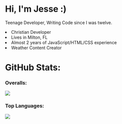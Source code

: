<html>
   <head>
      <meta charset="UTF-8"/>
      <meta name="og:title" content="Jesse Hasty's GitHub README page"/>
      <meta name="og:date" content="2024-12-20"/>
<link rel="preconnect" href="https://fonts.googleapis.com">
<link rel="preconnect" href="https://fonts.gstatic.com" crossorigin>
<link href="https://fonts.googleapis.com/css2?family=Montserrat:ital,wght@0,100..900;1,100..900&family=Roboto+Condensed:ital,wght@0,100..900;1,100..900&family=Roboto:ital,wght@0,100;0,300;0,400;0,500;0,700;0,900;1,100;1,300;1,400;1,500;1,700;1,900&display=swap" rel="stylesheet">
   </head>
   <body>
      <div style="font-family: "Montserrat", sans-serif; text-align: center;"/>
        <h1>Hi, I'm Jesse :)</h1>
         <p>Teenage Developer, Writing Code since I was twelve.</p>
         <li>Christian Developer</li>
         <li>Lives in Milton, FL</li>
         <li>Almost 2 years of JavaScript/HTML/CSS experience</li>
         <li>Weather Content Creator</li>
      </div>
         <h1>GitHub Stats:</h1>
         <h3>Overalls:</h3>
         <img align="center" src="https://github-readme-stats.vercel.app/api?username=JesseWx2011&rank_icon=percentile">
         <h3>Top Languages:</h3>
         <img align="center" src="https://github-readme-stats.vercel.app/api/top-langs/?username=JesseWx2011"/>
         </div>
   </body>
</html>
